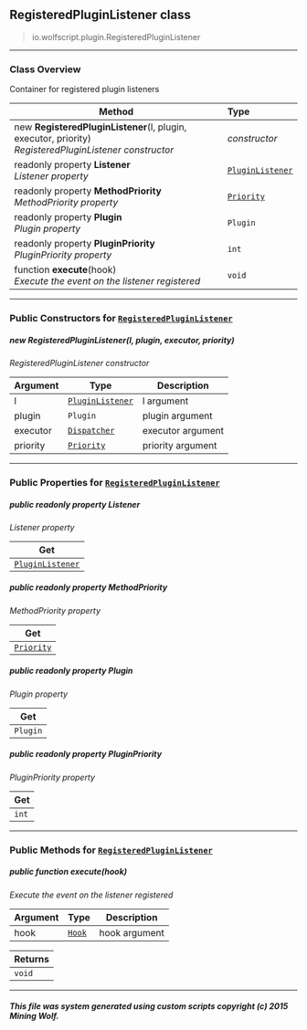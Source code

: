 ## RegisteredPluginListener __class__

>io.wolfscript.plugin.RegisteredPluginListener

---

### Class Overview

Container for registered plugin listeners

Method | Type   
--- | :--- 
new __RegisteredPluginListener__(l, plugin, executor, priority) <br> _RegisteredPluginListener constructor_ | _constructor_
 readonly property __Listener__ <br> _Listener property_ | [`PluginListener`](PluginListener.md)
 readonly property __MethodPriority__ <br> _MethodPriority property_ | [`Priority`](Priority.md)
 readonly property __Plugin__ <br> _Plugin property_ | `Plugin`
 readonly property __PluginPriority__ <br> _PluginPriority property_ | `int`
 function __execute__(hook) <br> _Execute the event on the listener registered_ | `void`



---

### Public Constructors for [`RegisteredPluginListener`](RegisteredPluginListener.md)

##### <a id='registeredpluginlistener'></a>new __RegisteredPluginListener__(l, plugin, executor, priority) 

_RegisteredPluginListener constructor_

Argument | Type | Description  
--- | --- | --- 
l | [`PluginListener`](PluginListener.md) | l argument
plugin | `Plugin` | plugin argument
executor | [`Dispatcher`](../hook/Dispatcher.md) | executor argument
priority | [`Priority`](Priority.md) | priority argument

---

### Public Properties for [`RegisteredPluginListener`](RegisteredPluginListener.md)

##### <a id='listener'></a>public  readonly property __Listener__

_Listener property_

Get | 
--- | 
[`PluginListener`](PluginListener.md) |



##### <a id='methodpriority'></a>public  readonly property __MethodPriority__

_MethodPriority property_

Get | 
--- | 
[`Priority`](Priority.md) |



##### <a id='plugin'></a>public  readonly property __Plugin__

_Plugin property_

Get | 
--- | 
`Plugin` |



##### <a id='pluginpriority'></a>public  readonly property __PluginPriority__

_PluginPriority property_

Get | 
--- | 
`int` |



---

### Public Methods for [`RegisteredPluginListener`](RegisteredPluginListener.md)

##### <a id='execute'></a>public  function __execute__(hook)

_Execute the event on the listener registered_

Argument | Type | Description  
--- | --- | --- 
hook | [`Hook`](../hook/Hook.md) | hook argument

Returns | 
--- | 
`void` |


---


##### This file was system generated using custom scripts copyright (c) 2015 Mining Wolf.
	

